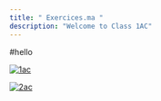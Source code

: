 ```yaml
---
title: " Exercices.ma "
description: "Welcome to Class 1AC"
---
```


#hello

[![1ac](../images/1.png)](/1ac/)  


[![2ac](../images/2.png)](/2ac/)  
